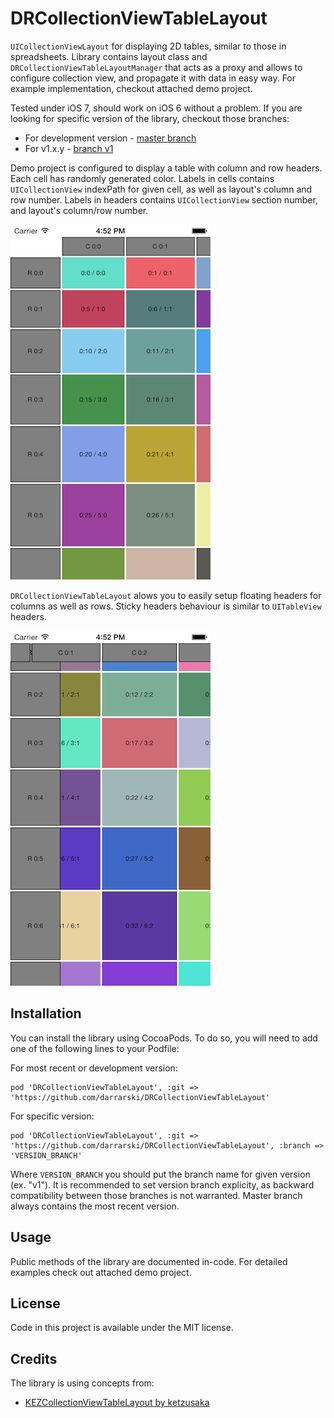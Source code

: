 DRCollectionViewTableLayout
===========================

`UICollectionViewLayout` for displaying 2D tables, similar to those in spreadsheets. Library contains layout class and `DRCollectionViewTableLayoutManager` that acts as a proxy and allows to configure collection view, and propagate it with data in easy way. For example implementation, checkout attached demo project.

Tested under iOS 7, should work on iOS 6 without a problem. If you are looking for specific version of the library, checkout those branches:

- For development version - [master branch](../../tree/master)
- For v1.x.y - [branch v1](../../tree/v1)

Demo project is configured to display a table with column and row headers. Each cell has randomly generated color. Labels in cells contains `UICollectionView` indexPath for given cell, as well as layout's column and row number. Labels in headers contains `UICollectionView` section number, and layout's column/row number.

![DRCollectionViewTableLayout screenshot 1](Screenshots/iOS%20Simulator%20Screen%20shot%2009%20May%202014%2016.52.02.png "DRCollectionViewTableLayout screenshot 1")

`DRCollectionViewTableLayout` alows you to easily setup floating headers for columns as well as rows. Sticky headers behaviour is similar to `UITableView` headers.

![DRCollectionViewTableLayout screenshot 2](Screenshots/iOS%20Simulator%20Screen%20shot%2009%20May%202014%2016.52.27.png "DRCollectionViewTableLayout screenshot 2")

## Installation

You can install the library using CocoaPods. To do so, you will need to add one of the following lines to your Podfile:

For most recent or development version:

	pod 'DRCollectionViewTableLayout', :git => 'https://github.com/darrarski/DRCollectionViewTableLayout'

For specific version:

	pod 'DRCollectionViewTableLayout', :git => 'https://github.com/darrarski/DRCollectionViewTableLayout', :branch => 'VERSION_BRANCH'

Where `VERSION_BRANCH` you should put the branch name for given version (ex. "v1"). It is recommended to set version branch explicity, as backward compatibility between those branches is not warranted. Master branch always contains the most recent version.

## Usage

Public methods of the library are documented in-code. For detailed examples check out attached demo project.

## License

Code in this project is available under the MIT license.

## Credits

The library is using concepts from:

- [KEZCollectionViewTableLayout by ketzusaka](https://github.com/ketzusaka/KEZCollectionViewTableLayout)

